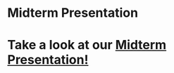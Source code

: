 # Midterm Presentation
# Take a look at our [Midterm Presentation!](https://docs.google.com/presentation/d/1ro5J3RrDsNUTHuyaYAqLWNUgd5TQtY45IVADGCPHAuw/edit?usp=sharing)